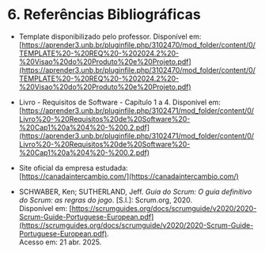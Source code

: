 # 6. Referências Bibliográficas

- Template disponibilizado pelo professor. Disponível em:  
  [https://aprender3.unb.br/pluginfile.php/3102470/mod_folder/content/0/TEMPLATE%20-%20REQ%20-%202024.2%20-%20Visao%20do%20Produto%20e%20Projeto.pdf](https://aprender3.unb.br/pluginfile.php/3102470/mod_folder/content/0/TEMPLATE%20-%20REQ%20-%202024.2%20-%20Visao%20do%20Produto%20e%20Projeto.pdf)

- Livro - Requisitos de Software - Capítulo 1 a 4. Disponível em:  
  [https://aprender3.unb.br/pluginfile.php/3102471/mod_folder/content/0/Livro%20-%20Requisitos%20de%20Software%20-%20Cap1%20a%204%20-%200.2.pdf](https://aprender3.unb.br/pluginfile.php/3102471/mod_folder/content/0/Livro%20-%20Requisitos%20de%20Software%20-%20Cap1%20a%204%20-%200.2.pdf)

- Site oficial da empresa estudada:  
  [https://canadaintercambio.com/](https://canadaintercambio.com/)

- SCHWABER, Ken; SUTHERLAND, Jeff. *Guia do Scrum: O guia definitivo do Scrum: as regras do jogo*. [S.l.]: Scrum.org, 2020.  
  Disponível em: [https://scrumguides.org/docs/scrumguide/v2020/2020-Scrum-Guide-Portuguese-European.pdf](https://scrumguides.org/docs/scrumguide/v2020/2020-Scrum-Guide-Portuguese-European.pdf).  
  Acesso em: 21 abr. 2025.
